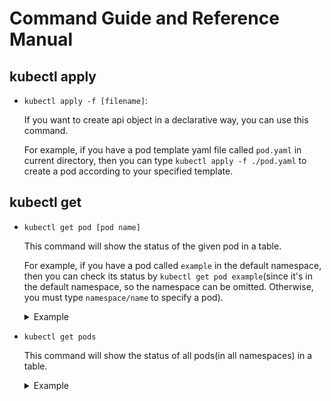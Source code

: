 # Command Guide and Reference Manual

## kubectl apply

+ `kubectl apply -f [filename]`:

  If you want to create api object in a declarative way, you can use this command. 
  
  For example, if you have a pod template yaml file called `pod.yaml` in current directory, then you can type `kubectl apply -f ./pod.yaml` to create a pod according to your specified template.

## kubectl get

+ `kubectl get pod [pod name]`

  This command will show the status of the given pod in a table.
  
  For example, if you have a pod called `example` in the default namespace, then you can check its status by `kubectl get pod example`(since it's in the default namespace, so the namespace can be omitted. Otherwise, you must type `namespace/name` to specify a pod).

  <details>
  <summary>Example</summary>
  <img src="readme-images/kubectl_get_pod.png">
  </details>

+ `kubectl get pods`
  
  This command will show the status of all pods(in all namespaces) in a table.

  <details>
  <summary>Example</summary>
  <img src="readme-images/kubectl_get_pods.png">
  </details>